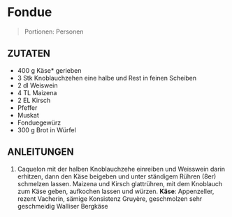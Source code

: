 # Fondue

> Portionen:  Personen

## ZUTATEN

* 400 g Käse* gerieben
* 3 Stk Knoblauchzehen eine halbe und Rest in feinen Scheiben
* 2 dl Weiswein
* 4 TL Maizena
* 2 EL Kirsch
* Pfeffer
* Muskat
* Fonduegewürz
* 300 g Brot in Würfel

## ANLEITUNGEN

1. Caquelon mit der halben Knoblauchzehe einreiben und Weisswein darin erhitzen, dann den Käse beigeben und unter ständigem Rühren (8er) schmelzen lassen. Maizena und Kirsch glattrühren, mit dem Knoblauch zum Käse geben, aufkochen lassen und würzen.
   **Käse**: Appenzeller, rezent Vacherin, sämige Konsistenz Gruyère, geschmolzen sehr geschmeidig Walliser Bergkäse
